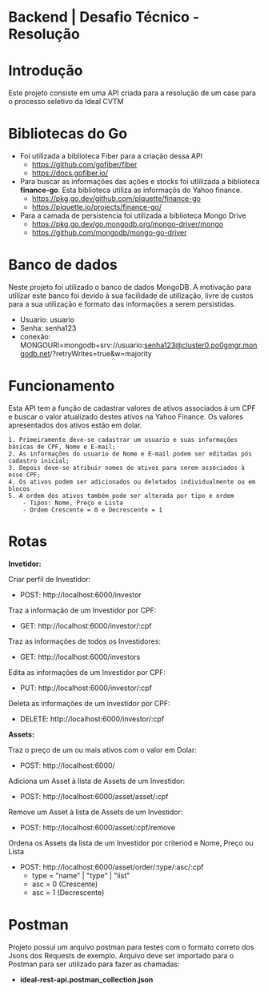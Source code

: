 
# Backend | Desafio Técnico - Resolução

# Introdução
Este projeto consiste em uma API criada para a resolução de um case para o processo seletivo da Ideal CVTM

# Bibliotecas do Go
- Foi utilizada a biblioteca Fiber para a criação dessa API
    - https://github.com/gofiber/fiber
    - https://docs.gofiber.io/
- Para buscar as informações das ações e stocks foi utlilizada a biblioteca **finance-go**. Esta biblioteca utiliza as informaçõs do Yahoo finance.
    - https://pkg.go.dev/github.com/piquette/finance-go
    - https://piquette.io/projects/finance-go/
- Para a camada de persistencia foi utilizada a biblioteca Mongo Drive
    - https://pkg.go.dev/go.mongodb.org/mongo-driver/mongo
    - https://github.com/mongodb/mongo-go-driver

# Banco de dados
Neste projeto foi utilizado o banco de dados MongoDB. A motivação para utilizar este banco foi devido à sua facilidade de utilização, livre de custos para a sua utilização e formato das informações a serem persistidas.
- Usuario: usuario
- Senha: senha123
- conexão: MONGOURI=mongodb+srv://usuario:senha123@cluster0.po0gmgr.mongodb.net/?retryWrites=true&w=majority
 
# Funcionamento
Esta API tem a função de cadastrar valores de ativos associados à um CPF e buscar o valor atualizado destes ativos na Yahoo Finance.
Os valores apresentados dos ativos estão em dolar.

    1. Primeiramente deve-se cadastrar um usuario e suas informações básicas de CPF, Nome e E-mail;
    2. As informações do usuario de Nome e E-mail podem ser editadas pós cadastro inicial;
    3. Depois deve-se atribuir nomes de ativos para serem associados à esse CPF;
    4. Os ativos podem ser adicionados ou deletados individualmente ou em blocos
    5. A ordem dos ativos também pode ser alterada por tipo e ordem
        - Tipos: Nome, Preço e Lista
        - Ordem Crescente = 0 e Decrescente = 1

# Rotas
**Invetidor:**

Criar perfil de Investidor:
- POST: http://localhost:6000/investor

Traz a informação de um Investidor por CPF:
- GET: http://localhost:6000/investor/:cpf

Traz as informações de todos os Investidores:
- GET: http://localhost:6000/investors

Edita as informações de um Investidor por CPF:
- PUT: http://localhost:6000/investor/:cpf

Deleta as informações de um investidor por CPF:
- DELETE: http://localhost:6000/investor/:cpf

**Assets:**

Traz o preço de um ou mais ativos com o valor em Dolar:
- POST: http://localhost:6000/

Adiciona um Asset à lista de Assets de um Investidor:
- POST: http://localhost:6000/asset/asset/:cpf

Remove um Asset à lista de Assets de um Investidor:
- POST: http://localhost:6000/asset/:cpf/remove

Ordena os Assets da lista de um Investidor por criteriod e Nome, Preço ou Lista 
- POST: http://localhost:6000/asset/order/:type/:asc/:cpf
    - type = "name" | "type" | "list"
    - asc = 0 (Crescente)
    - asc = 1 (Decrescente)

# Postman
Projeto possui um arquivo postman para testes com o formato correto dos Jsons dos Requests de exemplo. Arquivo deve ser importado para o Postman para ser utilizado para fazer as chamadas:
    
- **ideal-rest-api.postman_collection.json**
